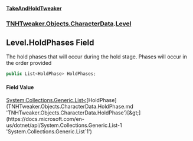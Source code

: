 #### [TakeAndHoldTweaker](index.md 'index')
### [TNHTweaker.Objects.CharacterData](TNHTweaker.Objects.CharacterData.md 'TNHTweaker.Objects.CharacterData').[Level](TNHTweaker.Objects.CharacterData.Level.md 'TNHTweaker.Objects.CharacterData.Level')

## Level.HoldPhases Field

The hold phases that will occur during the hold stage. Phases will occur in the order provided

```csharp
public List<HoldPhase> HoldPhases;
```

#### Field Value
[System.Collections.Generic.List&lt;](https://docs.microsoft.com/en-us/dotnet/api/System.Collections.Generic.List-1 'System.Collections.Generic.List`1')[HoldPhase](TNHTweaker.Objects.CharacterData.HoldPhase.md 'TNHTweaker.Objects.CharacterData.HoldPhase')[&gt;](https://docs.microsoft.com/en-us/dotnet/api/System.Collections.Generic.List-1 'System.Collections.Generic.List`1')